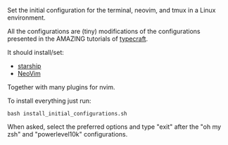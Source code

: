 Set the initial configuration for the terminal, neovim, and tmux in a Linux environment.

All the configurations are (tiny) modifications of the configurations presented in the AMAZING tutorials of [typecraft](https://www.youtube.com/@typecraft_dev).

It should install/set:
- [starship](https://starship.rs)
- [NeoVim](https://github.com/neovim/neovim)

Together with many plugins for nvim.

To install everything just run:

```bash install_initial_configurations.sh```

When asked, select the preferred options and type "exit" after the "oh my zsh" and "powerlevel10k" configurations.
